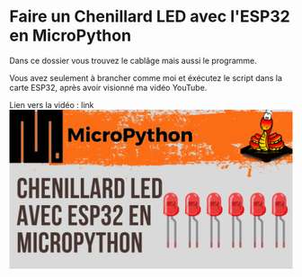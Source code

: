 # Faire un Chenillard LED avec l'ESP32 en MicroPython 
Dans ce dossier vous trouvez le cablâge mais aussi le programme.

Vous avez seulement à brancher comme moi et éxécutez le script dans la carte ESP32, après avoir visionné ma vidéo YouTube.

Lien vers la vidéo : link
![alt text](https://github.com/electrocodeur/07_chenillard_esp32/blob/main/miniature.png)
